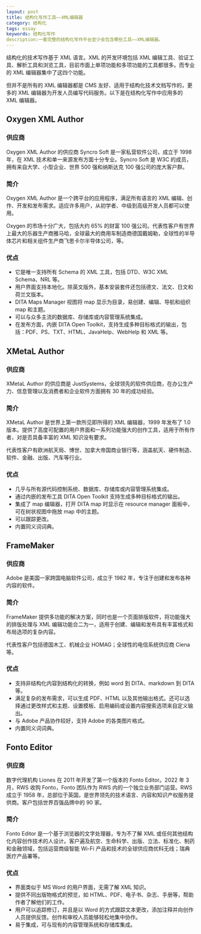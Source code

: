 ```yaml
---
layout: post
title: 结构化写作工具——XML编辑器
category: 结构化
tags: essay
keywords: 结构化写作
description:一套完整的结构化写作平台至少会包含哪些工具——XML编辑器。
---
```


结构化的技术写作基于 XML 语言。XML 的开发环境包括 XML 编辑工具、验证工具、解析工具和浏览工具，目前市面上单项功能和多项功能的工具都很多。而专业的 XML 编辑器集中了这四个功能。

但并不是所有的 XML 编辑器都是 CMS 友好、适用于结构化技术文档写作的，更多的 XML 编辑器为开发人员编写代码服务。以下是在结构化写作中应用多的 XML 编辑器。

## Oxygen XML Author

### 供应商

Oxygen XML Author 的供应商 Syncro Soft 是一家私营软件公司，成立于 1998 年，在 XML 技术和单一来源发布方面十分专业。Syncro Soft 是 W3C 的成员，拥有来自大学、小型企业、世界 500 强和纳斯达克 100 强公司的庞大客户群。

### 简介

Oxygen XML Author 是一个跨平台的应用程序，满足所有语言的 XML 编辑、创作、开发和发布需求。适应许多用户，从初学者、中级到高级开发人员都可以使用。

Oxygen 的市场十分广大，包括大约 65% 的财富 100 强公司。代表性客户有世界上最大的乐器生产商雅马哈，全球最大的商用车制造商德国戴姆勒，全球性的半导体芯片和相关组件生产商飞思卡尔半导体公司，等。

### 优点

- 它是唯一支持所有 Schema 的 XML 工具，包括 DTD、W3C XML Schema、NRL 等。
- 用户界面支持本地化。除英文版外，基本安装套件还包括德文、法文、日文和荷兰文版本。
- DITA Maps Manager 视图将 map 显示为目录，易创建、编辑、导航和组织 map 和主题。
- 可以与众多主流的数据库、存储库或内容管理系统集成。
- 在发布方面，内嵌 DITA Open Toolkit，支持生成多种目标格式的输出，包括：PDF、PS、TXT、HTML、JavaHelp、WebHelp 和 XML 等。

## XMetaL Author

### 供应商

XMetaL Author 的供应商是 JustSystems，全球领先的软件供应商，在办公生产力、信息管理以及消费者和企业软件方面拥有 30 年的成功经验。

### 简介

XMetaL Author 是世界上第一款所见即所得的 XML 编辑器，1999 年发布了 1.0 版本。提供了高度可配置的用户界面和一系列功能强大的创作工具，适用于所有作者，对是否具备丰富的 XML 知识没有要求。

代表性客户有欧洲航天局、博世、加拿大帝国商业银行等，涵盖航天、硬件制造、软件、金融、出版、汽车等行业。

### 优点

- 几乎与所有源代码控制系统、数据库、存储库或内容管理系统集成。
- 通过内嵌的发布工具 DITA Open Toolkit 支持生成多种目标格式的输出。
- 集成了 map 编辑器，打开 DITA map 时显示在 resource manager 面板中，可在树状视图中拖放 map 中的主题。
- 可以跟踪更改。
- 内置同义词词典。

## FrameMaker

### 供应商

Adobe 是美国一家跨国电脑软件公司，成立于 1982 年，专注于创建和发布各种内容的软件。

### 简介

FrameMaker 提供多功能的解决方案，同时也是一个页面排版软件，将功能强大的排版处理与 XML 编辑功能合二为一，适用于创建、编辑和发布具有丰富格式和布局选项的复杂内容。

代表性客户包括德国木工、机械企业 HOMAG；全球性的电信系统供应商 Ciena 等。

### 优点

- 支持非结构化内容到结构化的转换，例如 word 到 DITA、markdown 到 DITA 等。
- 满足复杂的发布需求，可以生成 PDF、HTML 以及其他输出格式。还可以选择通过更改样式和主题、设置模板、启用编码或设置内容搜索选项来自定义输出。
- 与 Adobe 产品协作较好，支持 Adobe 的各类图片格式。
- 内置同义词词典。

## Fonto Editor

### 供应商

数字代理机构 Liones 在 2011 年开发了第一个版本的 Fonto Editor。2022 年 3 月，RWS 收购 Fonto，Fonto 团队作为 RWS 内的一个独立业务部门运营。RWS 成立于 1958 年，总部位于英国，是世界领先的技术语言、内容和知识产权服务提供商。客户包括世界百强品牌中的 90 家。

### 简介

Fonto Editor 是一个基于浏览器的文字处理器，专为不了解 XML 或任何其他结构化内容创作技术的人设计。客户遍及航空、生命科学、出版、立法、标准化、制药和金融领域，包括运营商级智能 Wi-Fi 产品和技术的全球供应商优科无线；瑞典医疗产品署等。

### 优点

- 界面类似于 MS Word 的用户界面，无需了解 XML 知识。
- 提供不同出版物格式的预览，如 HTML、PDF、电子书、杂志、手册等，帮助作者了解他们的工作。
- 用户可以追踪修订，并且是以 Word 的方式跟踪文本更改，添加注释并向创作人员提供反馈。创作和审校人员能够轻松地集中协作。
- 易于集成，可与现有的内容管理系统和存储库集成。
